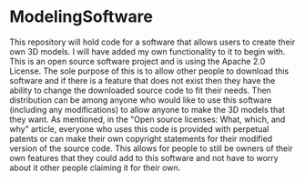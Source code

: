 # ModelingSoftware
This repository will hold code for a software that allows users to create their own 3D models. I will have added my own functionality to it to begin with. This is an open source software project and is using the Apache 2.0 License. The sole purpose of this is to allow other people to download this software and if there is a feature that does not exist then they have the ability to change the downloaded source code to fit their needs. Then distribution can be among anyone who would like to use this software (including any modifications) to allow anyone to make the 3D models that they want. As mentioned, in the "Open source licenses: What, which, and why" article, everyone who uses this code is provided with perpetual patents or can make their own copyright statements for their modified version of the source code. This allows for people to still be owners of their own features that they could add to this software and not have to worry about it other people claiming it for their own. 
